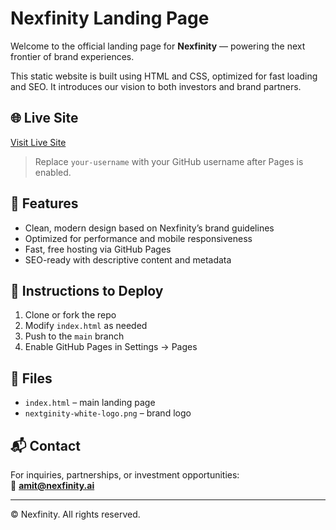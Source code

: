 # Nexfinity Landing Page

Welcome to the official landing page for **Nexfinity** — powering the next frontier of brand experiences.

This static website is built using HTML and CSS, optimized for fast loading and SEO. It introduces our vision to both investors and brand partners.

## 🌐 Live Site

[Visit Live Site](https://your-username.github.io/nexfinity-site/)  
> Replace `your-username` with your GitHub username after Pages is enabled.

## 🚀 Features

- Clean, modern design based on Nexfinity’s brand guidelines
- Optimized for performance and mobile responsiveness
- Fast, free hosting via GitHub Pages
- SEO-ready with descriptive content and metadata

## 📝 Instructions to Deploy

1. Clone or fork the repo
2. Modify `index.html` as needed
3. Push to the `main` branch
4. Enable GitHub Pages in Settings → Pages

## 📁 Files

- `index.html` – main landing page
- `nextginity-white-logo.png` – brand logo

## 📬 Contact

For inquiries, partnerships, or investment opportunities:  
📧 **amit@nexfinity.ai**

---

© Nexfinity. All rights reserved.
